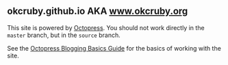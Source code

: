 ## okcruby.github.io AKA www.okcruby.org

This site is powered by [Octopress](http://octopress.org/).  You should not work directly in the
`master` branch, but in the `source` branch.

See the [Octopress Blogging Basics Guide](http://octopress.org/docs/blogging/) for the basics of working with the site.


